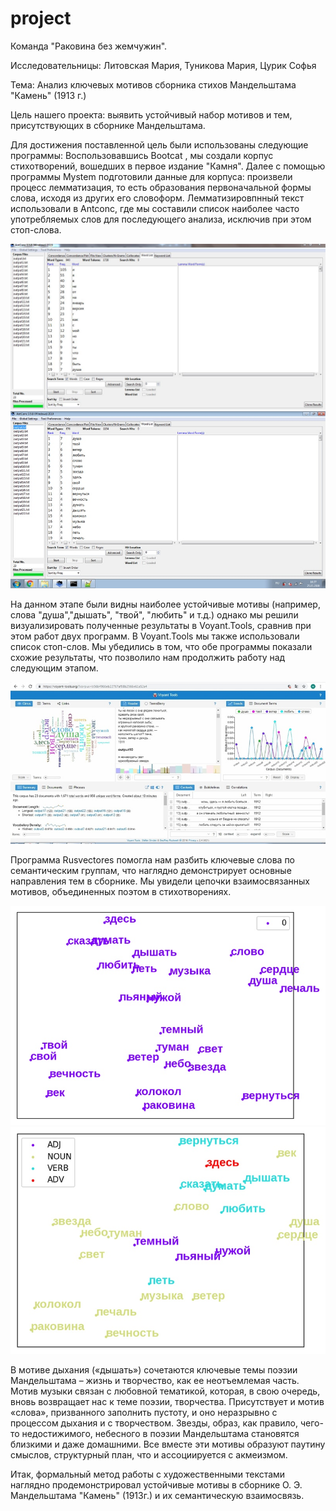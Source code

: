 # project
Команда "Раковина без жемчужин".

Исследовательницы: Литовская Мария, Туникова Мария, Цурик Софья

Тема: Анализ ключевых мотивов сборника стихов Мандельштама "Камень" (1913 г.)

Цель нашего проекта: выявить устойчивый набор мотивов и тем, присутствующих в сборнике Мандельштама.


Для достижения поставленной цель были использованы следующие программы:
Воспользовавшись Bootcat , мы создали корпус стихотворений, вошедших в первое издание "Камня". Далее с помощью программы Mystem подготовили данные для корпуса: произвели процесс лемматизация, то есть образования первоначальной формы слова, исходя из других его словоформ. Лемматизировпнный текст использовали в Antconc, где мы составили список наиболее часто употребляемых слов для последующего анализа, исключив при этом стоп-слова. 

![](12.JPG)
![](picture.jpg)

На данном этапе были видны наиболее устойчивые мотивы (например, слова "душа","дышать", "твой", "любить" и т.д.) однако мы решили визуализировать полученные результаты в Voyant.Tools, сравнив при этом работ двух программ. В Voyant.Tools мы также использовали список стоп-слов. Мы убедились в том, что обе программы показали схожие результаты, что позволило нам продолжить работу над следующим этапом.

![](voyant.jpg)

Программа Rusvectores помогла нам разбить ключевые слова по семантическим группам, что наглядно демонстрирует основные направления тем в сборнике. Мы увидели цепочки взаимосвязанных мотивов, объединенных поэтом в стихотворениях.

![](rus1.jpg)
![](rus2.jpg)

В мотиве дыхания («дышать») сочетаются ключевые темы поэзии Мандельштама – жизнь и творчество, как ее неотъемлемая часть. Мотив музыки связан с любовной тематикой, которая, в свою очередь, вновь возвращает нас к теме поэзии, творчества. Присутствует и мотив «слова», призванного заполнить пустоту, и оно неразрывно с процессом дыхания и с творчеством. Звезды, образ, как правило, чего-то недостижимого, небесного в поэзии Мандельштама становятся близкими и даже домашними. Все вместе эти мотивы образуют паутину смыслов, структурный план, что и ассоциируется с акмеизмом.

Итак, формальный метод работы с художественными текстами наглядно продемонстрировал устойчивые мотивы в сборнике О. Э. Мандельштама "Камень" (1913г.) и их семантическую взаимосвязь.

